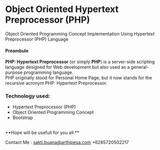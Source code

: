 # Object Oriented Hypertext Preprocessor (PHP)
Object Oriented Programming Concept Implementation 
Using Hypertext Preprocessor (PHP) Language
<br/>

<h4>Preambule</h4>
<p><b>PHP: Hypertext Preprocessor</b> (or simply <b>PHP</b>) is a server-side scripting language designed for Web development but also used as a general-purpose programming language.
<br/>PHP originally stood for Personal Home Page, but it now stands for the recursive acronym PHP: Hypertext Preprocessor.
</p>

<h3>Technology used:</h3>
<ul>
<li>Hypertext Preprocessor (PHP)</li>
<li>Object Oriented Programming Concept</li>
<li>Bootstrap</li>
</ul>
</br>
**Hope will be usefull for you all.**

Contact Me :
sakti.buana@arthipesa.com
+6285720502217